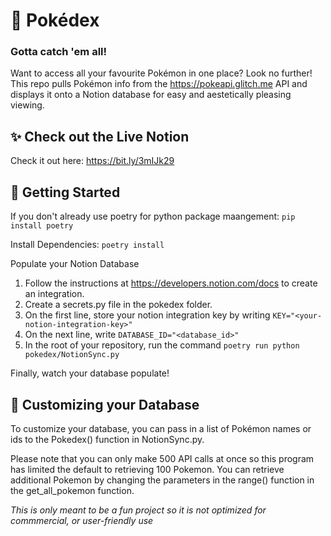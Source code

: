 # 🌼 Pokédex
### Gotta catch 'em all!

Want to access all your favourite Pokémon in one place? Look no further!
This repo pulls Pokémon info from the https://pokeapi.glitch.me API and displays it onto a Notion database
for easy and aestetically pleasing viewing.

## ✨ Check out the Live Notion
Check it out here: https://bit.ly/3mIJk29

## 📖 Getting Started
If you don't already use poetry for python package maangement:
```pip install poetry```

Install Dependencies:
```poetry install```

Populate your Notion Database
1. Follow the instructions at https://developers.notion.com/docs to create an integration.
2. Create a secrets.py file in the pokedex folder.
3. On the first line, store your notion integration key by writing ```KEY="<your-notion-integration-key>"```
4. On the next line, write ```DATABASE_ID="<database_id>"```
5. In the root of your repository, run the command ```poetry run python pokedex/NotionSync.py```

Finally, watch your database populate!

## 🎏 Customizing your Database
To customize your database, you can pass in a list of Pokémon names or ids to the Pokedex() function in NotionSync.py.

Please note that you can only make 500 API calls at once so this program has limited the default to retrieving 100 Pokemon. You can retrieve additional Pokemon by changing the parameters in the range() function in the get_all_pokemon function.

*This is only meant to be a fun project so it is not optimized for commmercial, or user-friendly use*